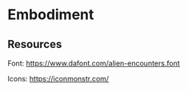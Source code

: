 # Embodiment

## Resources

Font: https://www.dafont.com/alien-encounters.font

Icons: https://iconmonstr.com/
